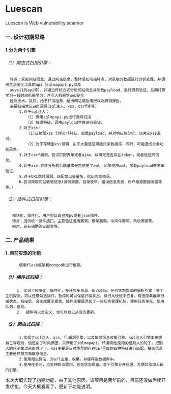 # Luescan
Luescan is Web vulnerability scanner


### 一. 设计初期思路
   #### 1.分为两个引擎
######   （1）爬虫式扫描引擎：
      特点：获取网站信息，通过网站信息，整体感知网站特点，对获取的数据进行分析处理，并调用主流安全工具的api（sqlmapapi.py以及
      awvs11的api等），并通过传统方式分析网站信息并加载payload，进行漏洞验证。后期打算学习一段时间机器学习，并引入机器学web安全
      检测技术。最后，给予扫描结果，给出网站威胁情报以及漏洞报告。
      主要扫描常见web漏洞(sql注入，xss，csrf等等)
          1.对于sql注入：
             （1）调用sqlmpapi.py进行漏洞扫描
             （2）根据特征，调用payload字典进行验证。
          2.对于xss:
              (1)反射型xss 分析url特征，加载payload，并对响应包分析，以确定xss漏洞。
             （2）对于存储型xss漏洞，由于大量验证可能污染数据库，同时，可能造成业务功能异常。
          3.对于csrf漏洞，尝试匹配表单或者ajax，以确定是否存在token，或者验证码信息。
          4.对于xxe,尝试分析前后端请求是否使用了xml，如果使用xml，加载payload做简单验证。
          5.对于URL跳转漏洞，匹配常见变量名，给出可能情况。
          6.尝试爬取网站敏感信息(源码泄露，目录枚举，错误信息页面，用户敏感数据泄露等等。)
          
 ######   （2）插件式扫描引擎：
       模块化，插件化，用户可以自己写py或者json插件。
       特点：提供统一插件接口，主要验证通用漏洞。框架漏洞，中间件漏洞，系统漏洞等。
       同时，还有辅助验证脚本等。


### 二. 产品结果
   ####  1. 目前实现的功能
          使用flask框架和mongodb进行缓存。
 #####    （1）插件式扫描：       
         1. 实现了模块化，插件化，多任务多资源，断点续扫，任务状态保留的解析引擎：多个主机探测，可以任意勾选插件。暂停时可以保留扫描状态，续扫从快照中恢复。有进度条展示扫描状态。扫描后，会生成展示报告。插件主要是添加了一些任务管理机制，使用任务单元，使用队列，信号。
         2.  插件可以自定义，也可以自己从官方更新。
  #####    （2）爬虫式扫描：
          1.实现了sql注入，xss，fl漏洞引擎，以及敏感信息收集引擎。sql注入引擎本来想自己写规则，但是由于时间原因，只调用了sqlmapapi，fl漏洞也使用的是别人的轮子，把别人的轮子拿过来处理了下。xss主要是反射性型的存在GET里面的四种特征进行匹配。敏感信息主要是抓取页面敏感信息。
          2.使用爬虫算法，对url去重，收集，并缓存进数据库中。
          3.使用任务元，也支持断点需扫，任务状态保留。各个引擎分开处理，方便后续加入新的引擎。
  本次大概实现了初期功能，由于其他原因，该项目是两年前的，目前还没做后续开发优化。今天大概看看了，更新下功能说明。
